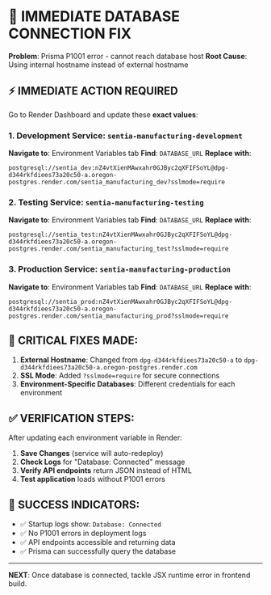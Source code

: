 # 🚨 IMMEDIATE DATABASE CONNECTION FIX

**Problem**: Prisma P1001 error - cannot reach database host
**Root Cause**: Using internal hostname instead of external hostname

## ⚡ IMMEDIATE ACTION REQUIRED

Go to Render Dashboard and update these **exact values**:

### 1. Development Service: `sentia-manufacturing-development`

**Navigate to**: Environment Variables tab
**Find**: `DATABASE_URL`
**Replace with**:

```
postgresql://sentia_dev:nZ4vtXienMAwxahr0GJByc2qXFIFSoYL@dpg-d344rkfdiees73a20c50-a.oregon-postgres.render.com/sentia_manufacturing_dev?sslmode=require
```

### 2. Testing Service: `sentia-manufacturing-testing`

**Navigate to**: Environment Variables tab
**Find**: `DATABASE_URL`
**Replace with**:

```
postgresql://sentia_test:nZ4vtXienMAwxahr0GJByc2qXFIFSoYL@dpg-d344rkfdiees73a20c50-a.oregon-postgres.render.com/sentia_manufacturing_test?sslmode=require
```

### 3. Production Service: `sentia-manufacturing-production`

**Navigate to**: Environment Variables tab
**Find**: `DATABASE_URL`
**Replace with**:

```
postgresql://sentia_prod:nZ4vtXienMAwxahr0GJByc2qXFIFSoYL@dpg-d344rkfdiees73a20c50-a.oregon-postgres.render.com/sentia_manufacturing_prod?sslmode=require
```

## 🔧 CRITICAL FIXES MADE:

1. **External Hostname**: Changed from `dpg-d344rkfdiees73a20c50-a` to `dpg-d344rkfdiees73a20c50-a.oregon-postgres.render.com`
2. **SSL Mode**: Added `?sslmode=require` for secure connections
3. **Environment-Specific Databases**: Different credentials for each environment

## ✅ VERIFICATION STEPS:

After updating each environment variable in Render:

1. **Save Changes** (service will auto-redeploy)
2. **Check Logs** for "Database: Connected" message
3. **Verify API endpoints** return JSON instead of HTML
4. **Test application** loads without P1001 errors

## 🎯 SUCCESS INDICATORS:

- ✅ Startup logs show: `Database: Connected`
- ✅ No P1001 errors in deployment logs
- ✅ API endpoints accessible and returning data
- ✅ Prisma can successfully query the database

---

**NEXT**: Once database is connected, tackle JSX runtime error in frontend build.
